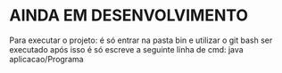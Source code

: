 <h1>AINDA EM DESENVOLVIMENTO</h1>

Para executar o projeto: 
é só entrar na pasta bin e utilizar o git bash ser executado
após isso é só escreve a seguinte linha de cmd: java aplicacao/Programa


